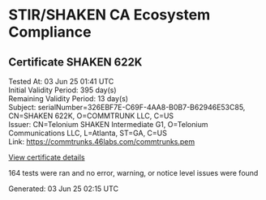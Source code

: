 # STIR/SHAKEN CA Ecosystem Compliance

## Certificate SHAKEN 622K

Tested At: 03 Jun 25 01:41 UTC\
Initial Validity Period: 395 day(s)\
Remaining Validity Period: 13 day(s)\
Subject: serialNumber=326EBF7E-C69F-4AA8-B0B7-B62946E53C85, CN=SHAKEN 622K, O=COMMTRUNK LLC, C=US\
Issuer: CN=Telonium SHAKEN Intermediate G1, O=Telonium Communications LLC, L=Atlanta, ST=GA, C=US\
Link: https://commtrunks.46labs.com/commtrunks.pem

[View certificate details](https://x509.io/?cert=MIIDIzCCAsmgAwIBAgIRAOm5o9TxqC1zi%2BBuy1e%2FFTYwCgYIKoZIzj0EAwIwfDELMAkGA1UEBhMCVVMxCzAJBgNVBAgMAkdBMRAwDgYDVQQHDAdBdGxhbnRhMSQwIgYDVQQKDBtUZWxvbml1bSBDb21tdW5pY2F0aW9ucyBMTEMxKDAmBgNVBAMMH1RlbG9uaXVtIFNIQUtFTiBJbnRlcm1lZGlhdGUgRzEwHhcNMjQwNTE3MTYwNjIwWhcNMjUwNjE1MTgzNDIzWjBqMQswCQYDVQQGEwJVUzEWMBQGA1UEChMNQ09NTVRSVU5LIExMQzEUMBIGA1UEAxMLU0hBS0VOIDYyMksxLTArBgNVBAUTJDMyNkVCRjdFLUM2OUYtNEFBOC1CMEI3LUI2Mjk0NkU1M0M4NTBZMBMGByqGSM49AgEGCCqGSM49AwEHA0IABGDSLm2VlhtOCEEjsKxkguIP4sxaSlNtYFBvz1VMz6TdJnflsJwNAHCdTB6gGu6aoYvS0jJvQ%2BrogEe%2BQa%2F%2Ba2ijggE8MIIBODAOBgNVHQ8BAf8EBAMCB4AwDAYDVR0TAQH%2FBAIwADAdBgNVHQ4EFgQUqOgQ1Gp5MjauwCZcwlNrDrTZjhMwHwYDVR0jBBgwFoAUqiS7%2FxR1QHkth2%2FoDUF3yrvNiLAwFwYDVR0gBBAwDjAMBgpghkgBhv8JAQEEMIGmBgNVHR8EgZ4wgZswgZigOqA4hjZodHRwczovL2F1dGhlbnRpY2F0ZS1hcGkuaWNvbmVjdGl2LmNvbS9kb3dubG9hZC92MS9jcmyiWqRYMFYxFDASBgNVBAcTC0JyaWRnZXdhdGVyMQswCQYDVQQIEwJOSjETMBEGA1UEAxMKU1RJLVBBIENSTDELMAkGA1UEBhMCVVMxDzANBgNVBAoTBlNUSS1QQTAWBggrBgEFBQcBGgQKMAigBhYENjIySzAKBggqhkjOPQQDAgNIADBFAiA4az2JLZQf1fDfVfB%2Fln9CITXPFuIxPJ65%2BD062N1ZYQIhALJ0XIu94w12%2FDeuUg3og%2F7V3uiQJs20X8zw0WEFLrZJ)

164 tests were ran and no error, warning, or notice level issues were found


Generated: 03 Jun 25 02:15 UTC